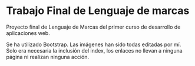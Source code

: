# Trabajo Final de Lenguaje de marcas

Proyecto final de Lenguaje de Marcas del primer curso de desarrollo de aplicaciones web.

Se ha utilizado Bootstrap.
Las imágenes han sido todas editadas por mí.
Solo era necesaria la inclusión del index, los enlaces no llevan a ninguna página ni realizan ninguna acción.
